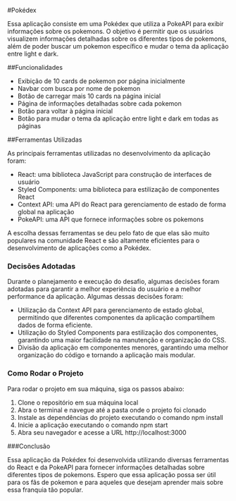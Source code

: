 #Pokédex 

Essa aplicação consiste em uma Pokédex que utiliza a PokeAPI para exibir informações sobre os pokemons. O objetivo é permitir que os usuários visualizem informações detalhadas sobre os diferentes tipos de pokemons, além de poder buscar um pokemon específico e mudar o tema da aplicação entre light e dark.

##Funcionalidades

* Exibição de 10 cards de pokemon por página inicialmente
* Navbar com busca por nome de pokemon
* Botão de carregar mais 10 cards na página inicial
* Página de informações detalhadas sobre cada pokemon
* Botão para voltar à página inicial 
* Botão para mudar o tema da aplicação entre light e dark em todas as páginas

##Ferramentas Utilizadas

As principais ferramentas utilizadas no desenvolvimento da aplicação foram:

* React: uma biblioteca JavaScript para construção de interfaces de usuário
* Styled Components: uma biblioteca para estilização de componentes React
* Context API: uma API do React para gerenciamento de estado de forma global na aplicação
* PokeAPI: uma API que fornece informações sobre os pokemons

A escolha dessas ferramentas se deu pelo fato de que elas são muito populares na comunidade React e são altamente eficientes para o desenvolvimento de aplicações como a Pokédex.

### Decisões Adotadas

Durante o planejamento e execução do desafio, algumas decisões foram adotadas para garantir a melhor experiência do usuário e a melhor performance da aplicação. Algumas dessas decisões foram:

* Utilização da Context API para gerenciamento de estado global, permitindo que diferentes componentes da aplicação compartilhem dados de forma eficiente.
* Utilização do Styled Components para estilização dos componentes, garantindo uma maior facilidade na manutenção e organização do CSS.
* Divisão da aplicação em componentes menores, garantindo uma melhor organização do código e tornando a aplicação mais modular.

### Como Rodar o Projeto

Para rodar o projeto em sua máquina, siga os passos abaixo:

1. Clone o repositório em sua máquina local
2. Abra o terminal e navegue até a pasta onde o projeto foi clonado
3. Instale as dependências do projeto executando o comando npm install
4. Inicie a aplicação executando o comando npm start
5. Abra seu navegador e acesse a URL http://localhost:3000

###Conclusão

Essa aplicação da Pokédex foi desenvolvida utilizando diversas ferramentas do React e da PokeAPI para fornecer informações detalhadas sobre diferentes tipos de pokemons. Espero que essa aplicação possa ser útil para os fãs de pokemon e para aqueles que desejam aprender mais sobre essa franquia tão popular.
